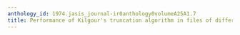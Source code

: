 ```yaml
---
anthology_id: 1974.jasis_journal-ir0anthology0volumeA25A1.7
title: Performance of Kilgour's truncation algorithm in files of different subjects
---
```

